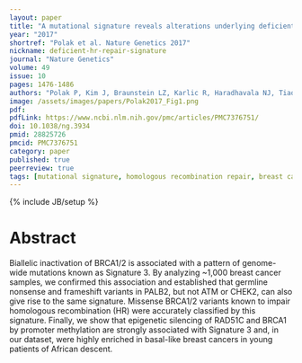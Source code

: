 ```yaml
---
layout: paper
title: "A mutational signature reveals alterations underlying deficient homologous recombination repair in breast cancer"
year: "2017"
shortref: "Polak et al. Nature Genetics 2017"
nickname: deficient-hr-repair-signature
journal: "Nature Genetics"
volume: 49
issue: 10
pages: 1476-1486
authors: "Polak P, Kim J, Braunstein LZ, Karlic R, Haradhavala NJ, Tiao G, Rosebrock D, Livitz D, Kübler K, Mouw KW, Kamburov A, Maruvka YE, Leshchiner I, Lander ES, Golub TR, Zick A, Orthwein A, Lawrence MS, Batra RN, Caldas C, Haber DA, Laird PW, Shen H, Ellisen LW, D'Andrea AD, Chanock SJ, Foulkes WD, Getz G"
image: /assets/images/papers/Polak2017_Fig1.png
pdf:
pdfLink: https://www.ncbi.nlm.nih.gov/pmc/articles/PMC7376751/
doi: 10.1038/ng.3934
pmid: 28825726
pmcid: PMC7376751
category: paper
published: true
peerreview: true
tags: [mutational signature, homologous recombination repair, breast cancer]
---
```

{% include JB/setup %}

# Abstract

Biallelic inactivation of BRCA1/2 is associated with a pattern of genome-wide mutations known as Signature 3. By analyzing ~1,000 breast cancer samples, we confirmed this association and established that germline nonsense and frameshift variants in PALB2, but not ATM or CHEK2, can also give rise to the same signature. Missense BRCA1/2 variants known to impair homologous recombination (HR) were accurately classified by this signature. Finally, we show that epigenetic silencing of RAD51C and BRCA1 by promoter methylation are strongly associated with Signature 3 and, in our dataset, were highly enriched in basal-like breast cancers in young patients of African descent.